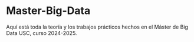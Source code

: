 # Master-Big-Data

Aquí está toda la teoría y los trabajos prácticos hechos en el Máster de Big Data USC, curso 2024-2025. 